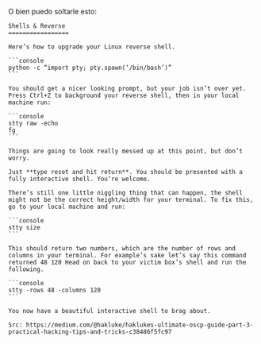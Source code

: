 O bien puedo soltarle esto:

    Shells & Reverse
	=================

    Here’s how to upgrade your Linux reverse shell.

	```console
    python -c “import pty; pty.spawn(‘/bin/bash’)”
	```

    You should get a nicer looking prompt, but your job isn’t over yet. Press Ctrl+Z to background your reverse shell, then in your local machine run:

	```console
    stty raw -echo
    fg
	```

    Things are going to look really messed up at this point, but don’t worry.

    Just **type reset and hit return**. You should be presented with a fully interactive shell. You’re welcome.

    There’s still one little niggling thing that can happen, the shell might not be the correct height/width for your terminal. To fix this, go to your local machine and run:

	```console
    stty size
	```

    This should return two numbers, which are the number of rows and columns in your terminal. For example’s sake let’s say this command returned 48 120 Head on back to your victim box’s shell and run the following.
	
	```console
    stty -rows 48 -columns 120
	```
	
    You now have a beautiful interactive shell to brag about.

    Src: https://medium.com/@hakluke/haklukes-ultimate-oscp-guide-part-3-practical-hacking-tips-and-tricks-c38486f5fc97

    